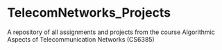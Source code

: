 # TelecomNetworks_Projects
A repository of all assignments and projects from the course Algorithmic Aspects of Telecommunication Networks (CS6385)
